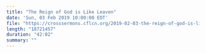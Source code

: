 ```yaml
---
title: "The Reign of God is Like Leaven"
date: 'Sun, 03 Feb 2019 10:00:00 EDT'
file: "https://crosssermons.cflcn.org/2019-02-03-the-reign-of-god-is-like-leaven.m4a"
length: "18721457"
duration: "42:02"
summary: ""
---
```

